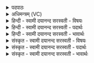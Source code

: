 <details><summary>पदपाठः</summary>

येन॑। कर्मा॑णि। अ॒पसः॑। म॒नी॒षिणः॑। य॒ज्ञे। कृ॒ण्वन्ति॑। वि॒दथे॑षु। धीराः॑। यत्। अ॒पू॒र्वम्। य॒क्षम्। अ॒न्तरित्य॒न्तः। प्र॒जाना॒मिति॑ प्र॒ऽजाना॑म्। तत्। मे॒। मनः॑। शि॒वस॑ङ्कल्प॒मिति॑ शि॒वऽस॑ङ्कल्पम्। अ॒स्तु। २।
</details>

<details><summary>अधिमन्त्रम् (VC)</summary>

- मनो देवता
- शिवसङ्कल्प ऋषिः
- त्रिष्टुप्
- धैवतः
</details>

<details><summary>हिन्दी - स्वामी दयानन्द सरस्वती  - विषयः</summary>

फिर उसी विषय को अगले मन्त्र में कहा है ॥
</details>

<details><summary>हिन्दी - स्वामी दयानन्द सरस्वती  - पदार्थः</summary>

पदार्थान्वयभाषाः -  हे परमेश्वर वा विद्वन् ! जब आपके सङ्ग से (येन) जिस (अपसः) सदा कर्म धर्मनिष्ठ (मनीषिणः) मन का दमन करनेवाले (धीराः) ध्यान करनेवाले बुद्धिमान् लोग (यज्ञे) अग्निहोत्रादि वा धर्मसंयुक्त व्यवहार वा योगयज्ञ में और (विदथेषु) विज्ञानसम्बन्धी और युद्धादि व्यवहारों में (कर्माणि) अत्यन्त इष्ट कर्मों को (कृण्वन्ति) करते हैं, (यत्) जो (अपूर्वम्) सर्वोत्तम गुण, कर्म, स्वभाववाला (प्रजानाम्) प्राणिमात्र के (अन्तः) हृदय में (यक्षम्) पूजनीय वा सङ्गत हो के एकीभूत हो रहा है, (तत्) वह (मे) मेरा (मनः) मनन-विचार करना रूप मन (शिवसङ्कल्पम्) धर्मेष्ट (अस्तु) होवे ॥२ ॥
</details>

<details><summary>हिन्दी - स्वामी दयानन्द सरस्वती  - भावार्थः</summary>

भावार्थभाषाः -  मनुष्यों को चाहिये कि परमेश्वर की उपासना, सुन्दर विचार, विद्या और सत्सङ्ग से अपने अन्तःकरण को अधर्माचरण से निवृत्त कर धर्म के आचरण में प्रवृत्त करें ॥२ ॥
</details>

<details><summary>संस्कृत - स्वामी दयानन्द सरस्वती  - विषयः</summary>

पुनस्तमेव विषयमाह ॥
</details>

<details><summary>संस्कृत - स्वामी दयानन्द सरस्वती  - पदार्थः</summary>

पदार्थान्वयभाषाः -  हे परमेश्वर वा विद्वन् ! भवत्सङ्गेन येनापसो मनीषिणो धीरा यज्ञे विदथेषु च कर्माणि कृण्वन्ति यदपूर्वं प्रजानामन्तर्यक्षं वर्त्तते, तन्मे मनः शिवसङ्कल्पमस्तु ॥२ ॥
</details>

<details><summary>संस्कृत - स्वामी दयानन्द सरस्वती  - भावार्थः</summary>

भावार्थभाषाः -  मनुष्यैः परमेश्वरस्योपासनेन सुविचारविद्यासत्सङ्गैरन्तःकरणधर्माचारान्निवर्त्य धर्माचारे प्रवर्त्तनीयम् ॥२ ॥
</details>